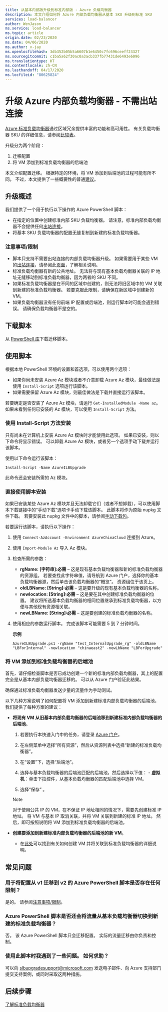 ```yaml
---
title: 从基本内部版升级到标准内部版 - Azure 负载均衡器
description: 本文介绍如何将 Azure 内部负载均衡器从基本 SKU 升级到标准 SKU
services: load-balancer
author: WenJason
ms.service: load-balancer
ms.topic: article
origin.date: 02/23/2020
ms.date: 04/06/2020
ms.author: v-jay
ms.openlocfilehash: 3db352b05b5a6607b1e6450c7fc696ceeff23327
ms.sourcegitcommit: c1ba5a62f30ac0a3acb337fb77431de6493e6096
ms.translationtype: HT
ms.contentlocale: zh-CN
ms.lasthandoff: 04/17/2020
ms.locfileid: "80625824"
---
```

# <a name="upgrade-azure-internal-load-balancer--no-outbound-connection-required"></a>升级 Azure 内部负载均衡器 - 不需出站连接
[Azure 标准负载均衡器](load-balancer-overview.md)通过区域冗余提供丰富的功能和高可用性。 有关负载均衡器 SKU 的详细信息，请参阅[比较表](/load-balancer/concepts-limitations#skus)。

升级分为两个阶段：

1. 迁移配置
2. 将 VM 添加到标准负载均衡器的后端池

本文介绍配置迁移。 根据特定的环境，将 VM 添加到后端池的过程可能有所不同。 不过，本文提供了一些概要性的普通[建议](#add-vms-to-backend-pools-of-standard-load-balancer)。

## <a name="upgrade-overview"></a>升级概述

我们提供了一个用于执行以下操作的 Azure PowerShell 脚本：

* 在指定的位置中创建标准内部 SKU 负载均衡器。 请注意，标准内部负载均衡器不会提供任何[出站连接](/load-balancer/load-balancer-outbound-connections)。
* 将基本 SKU 负载均衡器的配置无缝复制到新建的标准负载均衡器。

### <a name="caveatslimitations"></a>注意事项/限制

* 脚本只支持不需要出站连接的内部负载均衡器升级。 如果需要用于某些 VM 的[出站连接](/load-balancer/load-balancer-outbound-connections)，请参阅此[页面](upgrade-InternalBasic-To-PublicStandard.md)，了解相关说明。 
* 标准负载均衡器有新的公共地址。 无法将与现有基本负载均衡器关联的 IP 地址无缝移动到标准负载均衡器，因为两者的 SKU 不同。
* 如果标准负载均衡器是在不同的区域中创建的，则无法将旧区域中的 VM 关联到新建的标准负载均衡器。 若要克服此限制，请确保在新区域中创建新的 VM。
* 如果负载均衡器没有任何前端 IP 配置或后端池，则运行脚本时可能会遇到错误。 请确保负载均衡器不是空的。

## <a name="download-the-script"></a>下载脚本

从 [PowerShell 库](https://www.powershellgallery.com/packages/AzureILBUpgrade/1.0)下载迁移脚本。
## <a name="use-the-script"></a>使用脚本

根据本地 PowerShell 环境的设置和首选项，可以使用两个选项：

* 如果你尚未安装 Azure Az 模块或者不介意卸载 Azure Az 模块，最佳做法是使用 `Install-Script` 选项运行该脚本。
* 如果需要保留 Azure Az 模块，则最佳做法是下载并直接运行该脚本。

若要确定是否安装了 Azure Az 模块，请运行 `Get-InstalledModule -Name az`。 如果未看到任何已安装的 Az 模块，可以使用 `Install-Script` 方法。

### <a name="install-using-the-install-script-method"></a>使用 Install-Script 方法安装

只有尚未在计算机上安装 Azure Az 模块时才能使用此选项。 如果已安装，则以下命令将显示错误。 可以卸载 Azure Az 模块，或者另一个选项手动下载并运行该脚本。
  
使用以下命令运行该脚本：

`Install-Script -Name AzureILBUpgrade`

此命令还会安装所需的 Az 模块。  

### <a name="install-using-the-script-directly"></a>直接使用脚本安装

如果已安装某些 Azure Az 模块并且无法卸载它们（或者不想卸载），可以使用脚本下载链接中的“手动下载”选项卡手动下载该脚本。  此脚本将作为原始 nupkg 文件下载。 若要安装此 nupkg 文件中的脚本，请参阅[手动下载包](https://docs.microsoft.com/powershell/scripting/gallery/how-to/working-with-packages/manual-download)。

若要运行该脚本，请执行以下操作：

1. 使用 `Connect-AzAccount -Environment AzureChinaCloud` 连接到 Azure。

1. 使用 `Import-Module Az` 导入 Az 模块。

1. 检查所需的参数：

   * **rgName: [字符串]:必需** – 这是现有基本负载均衡器和新的标准负载均衡器的资源组。 若要查找此字符串值，请导航到 Azure 门户，选择你的基本负载均衡器源，然后单击该负载均衡器的“概览”。  资源组位于该页上。
   * **oldLBName: [String]:必需** – 这是要升级的现有基本负载均衡器的名称。 
   * **newlocation: [String]:必需** – 这是要在其中创建标准负载均衡器的位置。 建议将所选基本负载均衡器的相同位置继承到标准负载均衡器，以方便与其他现有资源相关联。
   * **newLBName: [String]:必需** – 这是要创建的标准负载均衡器的名称。
1. 使用相应的参数运行脚本。 完成该脚本可能需要 5 到 7 分钟时间。

    **示例**

   ```azurepowershell
   AzureILBUpgrade.ps1 -rgName "test_InternalUpgrade_rg" -oldLBName "LBForInternal" -newlocation "chinaeast2" -newLbName "LBForUpgrade"
   ```

### <a name="add-vms-to-backend-pools-of-standard-load-balancer"></a>将 VM 添加到标准负载均衡器的后端池

首先，请仔细检查脚本是否已成功创建一个新的标准内部负载均衡器，其上的配置完全是从基本内部负载均衡器迁移的。 可以从 Azure 门户验证此结果。

确保通过标准负载均衡器发送少量的流量作为手动测试。
  
以下几种方案说明了如何配置将 VM 添加到新建标准内部负载均衡器的后端池，我们提供了每种方案的建议：

* **将现有 VM 从旧基本内部负载均衡器的后端池移到新建标准内部负载均衡器的后端池**。
    1. 若要执行本快速入门中的任务，请登录 [Azure 门户](https://portal.azure.cn)。
 
    1. 在左侧菜单中选择“所有资源”，然后从资源列表中选择“新建的标准负载均衡器”。  
   
    1. 在“设置”下，选择“后端池”。  
   
    1. 选择与基本负载均衡器的后端池匹配的后端池，然后选择以下值： 
      - **虚拟机**：单击下拉控件，从基本负载均衡器的匹配后端池中选择 VM。
    1. 选择“保存”  。
    >[!NOTE]
    >对于使用公共 IP 的 VM，在不保证 IP 地址相同的情况下，需要先创建标准 IP 地址。 将 VM 与基本 IP 取消关联，并将 VM 关联到新建的标准 IP 地址。 然后，即可按照说明将 VM 添加到标准负载均衡器的后端池。 

* **创建要添加到新建标准内部负载均衡器的后端池的新 VM**。
    * 在[此处](/load-balancer/quickstart-load-balancer-standard-public-portal#create-virtual-machines)可以找到有关如何创建 VM 并将关联到标准负载均衡器的详细说明。

## <a name="common-questions"></a>常见问题

### <a name="are-there-any-limitations-with-the-azure-powershell-script-to-migrate-the-configuration-from-v1-to-v2"></a>用于将配置从 v1 迁移到 v2 的 Azure PowerShell 脚本是否存在任何限制？

是的。 请参阅[注意事项/限制](#caveatslimitations)。

### <a name="does-the-azure-powershell-script-also-switch-over-the-traffic-from-my-basic-load-balancer-to-the-newly-created-standard-load-balancer"></a>Azure PowerShell 脚本是否还会将流量从基本负载均衡器切换到新建的标准负载均衡器？

否。 该 Azure PowerShell 脚本只会迁移配置。 实际的流量迁移由你负责和控制。

### <a name="i-ran-into-some-issues-with-using-this-script-how-can-i-get-help"></a>使用此脚本时我遇到了一些问题。 如何求助？
  
可以向 slbupgradesupport@microsoft.com 发送电子邮件、向 Azure 支持部门提交支持案例，或同时采取这两种措施。

## <a name="next-steps"></a>后续步骤

[了解标准负载均衡器](load-balancer-overview.md)
